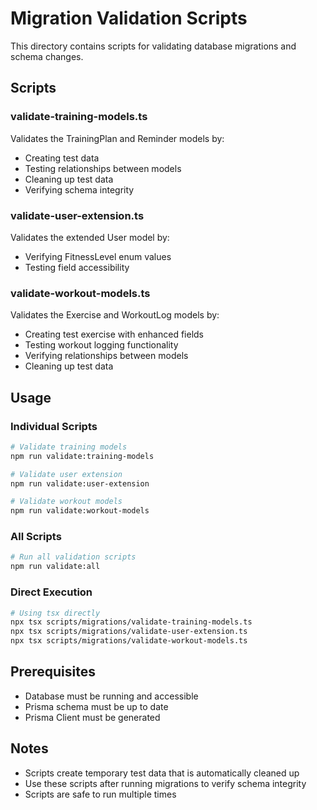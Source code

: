 # Migration Validation Scripts

This directory contains scripts for validating database migrations and schema changes.

## Scripts

### validate-training-models.ts

Validates the TrainingPlan and Reminder models by:

- Creating test data
- Testing relationships between models
- Cleaning up test data
- Verifying schema integrity

### validate-user-extension.ts

Validates the extended User model by:

- Verifying FitnessLevel enum values
- Testing field accessibility

### validate-workout-models.ts

Validates the Exercise and WorkoutLog models by:

- Creating test exercise with enhanced fields
- Testing workout logging functionality
- Verifying relationships between models
- Cleaning up test data

## Usage

### Individual Scripts

```bash
# Validate training models
npm run validate:training-models

# Validate user extension
npm run validate:user-extension

# Validate workout models
npm run validate:workout-models
```

### All Scripts

```bash
# Run all validation scripts
npm run validate:all
```

### Direct Execution

```bash
# Using tsx directly
npx tsx scripts/migrations/validate-training-models.ts
npx tsx scripts/migrations/validate-user-extension.ts
npx tsx scripts/migrations/validate-workout-models.ts
```

## Prerequisites

- Database must be running and accessible
- Prisma schema must be up to date
- Prisma Client must be generated

## Notes

- Scripts create temporary test data that is automatically cleaned up
- Use these scripts after running migrations to verify schema integrity
- Scripts are safe to run multiple times
